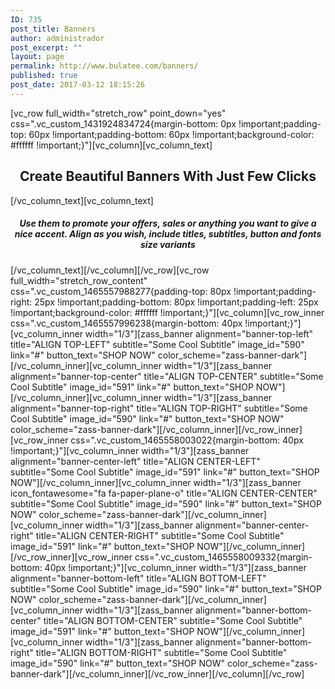 ```yaml
---
ID: 735
post_title: Banners
author: administrador
post_excerpt: ""
layout: page
permalink: http://www.bulatee.com/banners/
published: true
post_date: 2017-03-12 18:15:26
---
```

[vc_row full_width="stretch_row" point_down="yes" css=".vc_custom_1431924834724{margin-bottom: 0px !important;padding-top: 60px !important;padding-bottom: 60px !important;background-color: #ffffff !important;}"][vc_column][vc_column_text]
<h2 style="text-align: center;">Create Beautiful Banners With Just Few Clicks</h2>
[/vc_column_text][vc_column_text]
<h5 style="text-align: center;">Use them to promote your offers, sales or anything you want to give a nice accent. Align as you wish, include titles, subtitles, button and fonts size variants</h5>
[/vc_column_text][/vc_column][/vc_row][vc_row full_width="stretch_row_content" css=".vc_custom_1465557988277{padding-top: 80px !important;padding-right: 25px !important;padding-bottom: 80px !important;padding-left: 25px !important;background-color: #ffffff !important;}"][vc_column][vc_row_inner css=".vc_custom_1465557996238{margin-bottom: 40px !important;}"][vc_column_inner width="1/3"][zass_banner alignment="banner-top-left" title="ALIGN TOP-LEFT" subtitle="Some Cool Subtitle" image_id="590" link="#" button_text="SHOP NOW" color_scheme="zass-banner-dark"][/vc_column_inner][vc_column_inner width="1/3"][zass_banner alignment="banner-top-center" title="ALIGN TOP-CENTER" subtitle="Some Cool Subtitle" image_id="591" link="#" button_text="SHOP NOW"][/vc_column_inner][vc_column_inner width="1/3"][zass_banner alignment="banner-top-right" title="ALIGN TOP-RIGHT" subtitle="Some Cool Subtitle" image_id="590" link="#" button_text="SHOP NOW" color_scheme="zass-banner-dark"][/vc_column_inner][/vc_row_inner][vc_row_inner css=".vc_custom_1465558003022{margin-bottom: 40px !important;}"][vc_column_inner width="1/3"][zass_banner alignment="banner-center-left" title="ALIGN CENTER-LEFT" subtitle="Some Cool Subtitle" image_id="591" link="#" button_text="SHOP NOW"][/vc_column_inner][vc_column_inner width="1/3"][zass_banner icon_fontawesome="fa fa-paper-plane-o" title="ALIGN CENTER-CENTER" subtitle="Some Cool Subtitle" image_id="590" link="#" button_text="SHOP NOW" color_scheme="zass-banner-dark"][/vc_column_inner][vc_column_inner width="1/3"][zass_banner alignment="banner-center-right" title="ALIGN CENTER-RIGHT" subtitle="Some Cool Subtitle" image_id="591" link="#" button_text="SHOP NOW"][/vc_column_inner][/vc_row_inner][vc_row_inner css=".vc_custom_1465558009332{margin-bottom: 40px !important;}"][vc_column_inner width="1/3"][zass_banner alignment="banner-bottom-left" title="ALIGN BOTTOM-LEFT" subtitle="Some Cool Subtitle" image_id="590" link="#" button_text="SHOP NOW" color_scheme="zass-banner-dark"][/vc_column_inner][vc_column_inner width="1/3"][zass_banner alignment="banner-bottom-center" title="ALIGN BOTTOM-CENTER" subtitle="Some Cool Subtitle" image_id="591" link="#" button_text="SHOP NOW"][/vc_column_inner][vc_column_inner width="1/3"][zass_banner alignment="banner-bottom-right" title="ALIGN BOTTOM-RIGHT" subtitle="Some Cool Subtitle" image_id="590" link="#" button_text="SHOP NOW" color_scheme="zass-banner-dark"][/vc_column_inner][/vc_row_inner][/vc_column][/vc_row]
